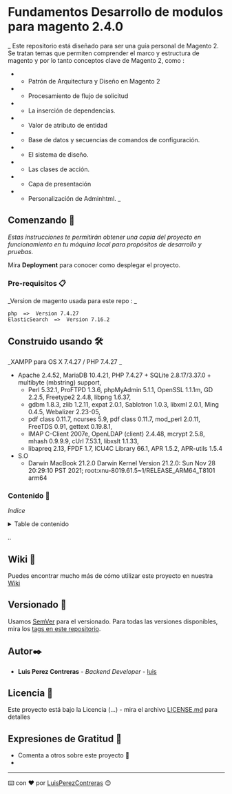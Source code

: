 
# Fundamentos Desarrollo de modulos para magento 2.4.0

_ Este repositorio está diseñado para ser una guía personal de Magento 2. 
  Se tratan temas que permiten comprender el marco y estructura de magento y por lo tanto conceptos clave de Magento 2, como :

 * - Patrón de Arquitectura y Diseño en Magento 2
 * - Procesamiento de flujo de solicitud
 * - La inserción de dependencias.
 * - Valor de atributo de entidad
 * - Base de datos y secuencias de comandos de configuración.
 * - El sistema de diseño.
 * - Las clases de acción.
 * - Capa de presentación
 * - Personalización de Adminhtml.
_
 

## Comenzando 🚀

_Estas instrucciones te permitirán obtener una copia del proyecto en funcionamiento en tu máquina local para propósitos de desarrollo y pruebas._

Mira **Deployment** para conocer como desplegar el proyecto.


### Pre-requisitos 📋

_Version de magento usada para este repo : _

```
php  =>  Version 7.4.27
ElasticSearch  =>  Version 7.16.2
```


## Construido usando 🛠️

_XAMPP para OS X 7.4.27 / PHP 7.4.27 _

* Apache 2.4.52, MariaDB 10.4.21, PHP 7.4.27 + SQLite 2.8.17/3.37.0 + multibyte (mbstring) support, 
    * Perl 5.32.1, ProFTPD 1.3.6, phpMyAdmin 5.1.1, OpenSSL 1.1.1m, GD 2.2.5, Freetype2 2.4.8, libpng 1.6.37, 
    * gdbm 1.8.3, zlib 1.2.11, expat 2.0.1, Sablotron 1.0.3, libxml 2.0.1, Ming 0.4.5, Webalizer 2.23-05, 
    * pdf class 0.11.7, ncurses 5.9, pdf class 0.11.7, mod_perl 2.0.11, FreeTDS 0.91, gettext 0.19.8.1, 
    * IMAP C-Client 2007e, OpenLDAP (client) 2.4.48, mcrypt 2.5.8, mhash 0.9.9.9, cUrl 7.53.1, libxslt 1.1.33, 
    * libapreq 2.13, FPDF 1.7, ICU4C Library 66.1, APR 1.5.2, APR-utils 1.5.4 
* S.O 
    * Darwin MacBook 21.2.0 Darwin Kernel Version 21.2.0: Sun Nov 28 20:29:10 PST 2021; root:xnu-8019.61.5~1/RELEASE_ARM64_T8101 arm64

### Contenido  📄

_Indice_

<details>
  <summary>Table de contenido</summary>
  <ol>
    <li>
      <a href="#about-the-project">Creacion y activacion de modulo</a>
      <ul>
        <a href="https://github.com/PerezContrerasLuis/magento240App/commit/38ff335bb31ba65677bd2bbd28fb65f704fa6612"> Ejemplo 1</a>
        <a href="https://github.com/PerezContrerasLuis/magento240App/commit/7c3a945a9b3590ee981a90d892adace1081a900c"> Ejemplo 2</a>
      </ul>
    </li>
    <li>
      <a href="https://github.com/PerezContrerasLuis/magento240App/commit/106a3619c2b301ed1528babfb099fd6aa9b59f34">Creacion de Ruta frontend</a>
    </li>
    <li>
      <a href="https://github.com/PerezContrerasLuis/magento240App/commit/da8493209e96b89db962971c9d39598762de4000">Creacion de controlador que extiende template</a>
    </li>
    <li>
      <a href="https://github.com/PerezContrerasLuis/magento240App/commit/a4d78d0f6d96922c2b5112a70b2d5f3872d1d4f1">Creacion de atributo para producto</a>
    </li>
    <li>
      <a href="https://github.com/PerezContrerasLuis/magento240App/commit/3569e158e39d1f41cd338f15adbae738d444d5be">Modulo en JavaScript</a>
    </li>
    <li>
      <a href="https://github.com/PerezContrerasLuis/magento240App/commit/f693d0c838a6d86dfc06aa7f9f74e30c4a3525ad">Controlador y sus Acciones</a>
    </li>
    <li>
      <a href="https://github.com/PerezContrerasLuis/magento240App/commit/45789fd18703c5aa685e462b826d3bb23c510bb9">Creacion de una vista</a>
    </li>
    <li>
      <a href="https://github.com/PerezContrerasLuis/magento240App/commit/c22174079194e8bd7bbf6d151591cadd7749d322">Creación de un bloque </a>
    </li>
    <li>
      <a href="https://github.com/PerezContrerasLuis/magento240App/commit/08703f00a7f69431fa44f7ab1e4c858c9e89dd34">Creación de tabla para modulo</a>
    </li>
    <li>
      <a href="https://github.com/PerezContrerasLuis/magento240App/commit/67e5801837326e56644c10ad75859bbaeba38568">Agregar campo a tabla</a>
    </li>
    <li>
      <a href="https://github.com/PerezContrerasLuis/magento240App/commit/b9456772264a442199410c44161efe1cd89c1eed">Creación de Menú Panel admin</a>
    </li>
    <li>
      <a href="https://github.com/PerezContrerasLuis/magento240App/commit/3bb22b19cd41a9dceff354c28a6f6732d8aed68e">Creación de Modelo para BDD</a>
    </li>
    <li>
      <a href="https://github.com/PerezContrerasLuis/magento240App/commit/82ac3a7773789e8d465d63c8ce5bc9cbf2fe23f9">Modelo para consulta</a>
    </li>
    <li>
      <a href="#about-the-project">Creación de lista UIComponent en administrador de Magento </a>
      <ul>
        <a href="https://github.com/PerezContrerasLuis/magento240App/commit/f00f26caa1b7af633a3a9a0c434ca399a5b29df2">Creacion GRID (tabla | regilla) que lista los contactos existentes Parte 1/3</a>
        <a href="https://github.com/PerezContrerasLuis/magento240App/commit/076501b017272fc7ddb83f825d73de63ad79a75b">Agregamos accion de boton (Add a new contact) Parte 2/3</a>
        <a href="https://github.com/PerezContrerasLuis/magento240App/commit/8a4b633da6fff1cef094059fc77a29cbe57aacc5">Creación de elementos no obligatorios Parte 3/3</a>
      </ul>
    </li>
    <li>
      <a href="https://github.com/PerezContrerasLuis/magento240App/commit/2d443beb73942cb39e2d111fffd9176a93137bbd">Formulario + CRUD Admin</a>
    </li>
    <li>
      <a href="https://github.com/PerezContrerasLuis/magento240App/commit/d0ead5339728cb2020ab70a70b570e07f5f5da16">Creacion de Evento</a>
    </li>
    <li>
      <a href="https://github.com/PerezContrerasLuis/magento240App/commit/01ff7b6a1e8e4975f3c891b81666147a1647b5ce">Implementacion de Interceptors (PLUGIN)</a>
    </li>
    <li>
      <a href="#about-the-project">Pagina [vista] en el FRONTEND que cargue los registros de una tabla</a>
      <ul>
        <a href="https://github.com/PerezContrerasLuis/magento240App/commit/16f8c38b770c34f4c47fa81adb58aa6fa764c6e9"> Creacion de modulo Parte 1/5</a>
        <a href="https://github.com/PerezContrerasLuis/magento240App/commit/6fdc2dbb6535c12b7281a15cef59751bf2fb39a1"> Creacion de tabla [mageplaza_helloworld_post] Parte 2/5</a>
        <a href="https://github.com/PerezContrerasLuis/magento240App/commit/f7663d90ac0fe8a2517b13b552122f2906b29b0b"> Creacion demodelos para conectar a la BDDParte 3/5</a>
        <a href="https://github.com/PerezContrerasLuis/magento240App/commit/7581e7b79251a33da1a99e67d0233ac4b617a1fa"> Cracion de objeto de fabrica Parte 4/5</a>
        <a href="https://github.com/PerezContrerasLuis/magento240App/commit/b019792e6f9b5597c288dd9eed69ef04807c3c1d"> Listado del contenido de una tabla Parte 5/5</a>
      </ul>
    </li>
    <li>
      <a href="https://github.com/PerezContrerasLuis/magento240App/commit/15c9d5953d11d14329781e2af3f52484d8091d21">JS personalizado</a>
    </li>
    <li>
      <a href="https://github.com/PerezContrerasLuis/magento240App/commit/839020c715eb77f35c1384f8616f56ec694815fa">Carga de widget</a>
    </li>
    <li>
      <a href="https://github.com/PerezContrerasLuis/magento240App/commit/9a625037177fb165a0fb69ca438f6e8b03bb5ad6">mensaje popup UI Magento component</a>
    </li>
  </ol>
</details>


_.._

## Wiki 📖

Puedes encontrar mucho más de cómo utilizar este proyecto en nuestra [Wiki](https://github.com/tu/proyecto/wiki)

## Versionado 📌

Usamos [SemVer](http://semver.org/) para el versionado. Para todas las versiones disponibles, mira los [tags en este repositorio](https://github.com/tu/proyecto/tags).

## Autor✒️


* **Luis Perez Contreras** - *Backend Developer* - [luis](https://www.linkedin.com/in/luis-perez-contreras-56a67964/)


## Licencia 📄

Este proyecto está bajo la Licencia (...) - mira el archivo [LICENSE.md](LICENSE.md) para detalles

## Expresiones de Gratitud 🎁

* Comenta a otros sobre este proyecto 📢
* 



---
⌨️ con ❤️ por [LuisPerezContreras](https://github.com/PerezContrerasLuis) 😊
